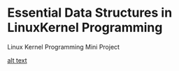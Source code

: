 # Essential Data Structures in LinuxKernel Programming
Linux Kernel Programming Mini Project

[alt text](https://github.com/mnguyen0226/essential_data_structures_for_linux_kernel/blob/main/imgs/LKP.png)